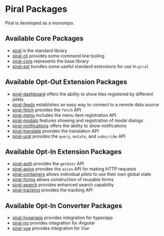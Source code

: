 # Piral Packages

Piral is developed as a monorepo.

## Available Core Packages

- [piral](./piral/README.md) is the standard library
- [piral-cli](./piral-cli/README.md) provides some command line tooling
- [piral-core](./piral-core/README.md) represents the base library
- [piral-ext](./piral-ext/README.md) bundles some useful standard extensions for use in `piral`

## Available Opt-Out Extension Packages

- [piral-dashboard](./piral-dashboard/README.md) offers the ability to show tiles registered by different pilets
- [piral-feeds](./piral-feeds/README.md) establishes an easy way to connect to a remote data source
- [piral-fetch](./piral-fetch/README.md) provides the `fetch` API
- [piral-menu](./piral-menu/README.md) includes the menu item registration API
- [piral-modals](./piral-modals/README.md) features showing and registration of modal dialogs
- [piral-notifications](./piral-notifications/README.md) offers the ability to show notifications
- [piral-translate](./piral-translate/README.md) provides the translation API
- [piral-urql](./piral-urql/README.md) provides the `query`, `mutate`, and `subscribe` API

## Available Opt-In Extension Packages

- [piral-auth](./piral-auth/README.md) provides the `getUser` API
- [piral-axios](./piral-axios/README.md) provides the `axios` API for making HTTP requests
- [piral-containers](./piral-containers/README.md) allows individual pilets to use their own global state
- [piral-forms](./piral-forms/README.md) allows construction of reusable forms
- [piral-search](./piral-search/README.md) provides enhanced search capability
- [piral-tracking](./piral-tracking/README.md) provides the tracking API

## Available Opt-In Converter Packages

- [piral-hyperapp](./piral-hyperapp/README.md) provides integration for *hyperapp*
- [piral-ng](./piral-ng/README.md) provides integration for *Angular*
- [piral-vue](./piral-vue/README.md) provides integration for *Vue*
